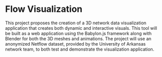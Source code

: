 # Flow Visualization

This project proposes the creation of a 3D network data visualization application that creates both dynamic and interactive visuals. This tool will be built as a web application using the Babylon.js framework along with Blender for both the 3D meshes and animations. The project will use an anonymized Netflow dataset, provided by the University of Arkansas network team, to both test and demonstrate the visualization application.

